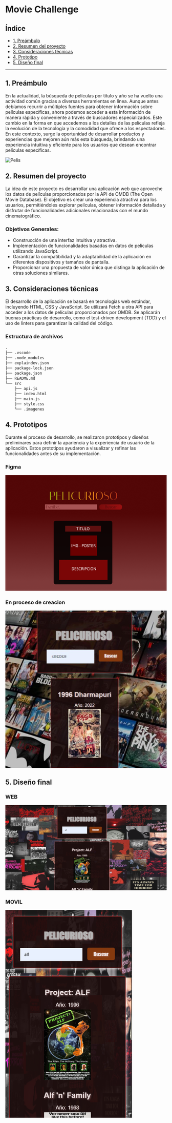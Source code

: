 # Movie Challenge

## Índice

- [1. Preámbulo](#1-preambulo)
- [2. Resumen del proyecto](#2-resumen-del-proyecto)
- [3. Consideraciones técnicas](#3-consideraciones-tecnicas)
- [4. Prototipo](#5-prototipo)
- [5. Diseño final](#6-diseño-final)

---

## 1. Preámbulo

En la actualidad, la búsqueda de películas por título y año se ha vuelto una actividad común gracias a diversas herramientas en línea. Aunque antes debíamos recurrir a múltiples fuentes para obtener información sobre películas específicas, ahora podemos acceder a esta información de manera rápida y conveniente a través de buscadores especializados. Este cambio en la forma en que accedemos a los detalles de las películas refleja la evolución de la tecnología y la comodidad que ofrece a los espectadores. En este contexto, surge la oportunidad de desarrollar productos y experiencias que mejoren aún más esta búsqueda, brindando una experiencia intuitiva y eficiente para los usuarios que desean encontrar películas específicas.

![Pelis](https://live.staticflickr.com/117/257368762_38bf6fcf9f_h.jpg)

## 2. Resumen del proyecto

La idea de este proyecto es desarrollar una aplicación web que aproveche los datos de películas proporcionados por la API de OMDB (The Open Movie Database). El objetivo es crear una experiencia atractiva para los usuarios, permitiéndoles explorar películas, obtener información detallada y disfrutar de funcionalidades adicionales relacionadas con el mundo cinematográfico.

### Objetivos Generales:

- Construcción de una interfaz intuitiva y atractiva.
- Implementación de funcionalidades basadas en datos de películas utilizando JavaScript.
- Garantizar la compatibilidad y la adaptabilidad de la aplicación en diferentes dispositivos y tamaños de pantalla.
- Proporcionar una propuesta de valor única que distinga la aplicación de otras soluciones similares.


## 3. Consideraciones técnicas

El desarrollo de la aplicación se basará en tecnologías web estándar, incluyendo HTML, CSS y JavaScript. Se utilizará Fetch u otra API para acceder a los datos de películas proporcionados por OMDB. Se aplicarán buenas prácticas de desarrollo, como el test-driven development (TDD) y el uso de linters para garantizar la calidad del código.

### Estructura de archivos

```text
.
├── .vscode
├── .node_modules
├── explaindev.json
├── package-lock.json
├── package.json
├── README.md
└── src
    ├── api.js
    ├── index.html
    ├── main.js
    ├── style.css
    └── .imagenes
```

## 4. Prototipos

Durante el proceso de desarrollo, se realizaron prototipos y diseños preliminares para definir la apariencia y la experiencia de usuario de la aplicación. Estos prototipos ayudaron a visualizar y refinar las funcionalidades antes de su implementación.

### Figma

![Diseño en Figma](imagen1Figma.png)

### En proceso de creacion

![Diseño en Figma](imagen2Web.png)


## 5. Diseño final

### WEB

![Diseño en Figma](web.png)

### MOVIL

![Diseño en Figma](movil.png)